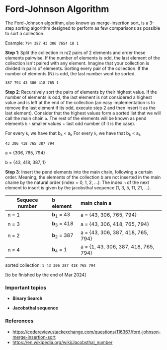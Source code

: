 # Ford-Johnson Algorithm

The Ford-Johnson algorithm, also known as merge-insertion sort, is a 3-step sorting algorithm designed to perform as few comparisons as possible to sort a collection.

Example:
``794 387 43 306 7654 18 1`` 

**Step 1**: Split the collection in n/2 pairs of 2 elements and order these elements pairwise. If the number of elements is odd, the last element of the collection isn't paired with any element. Imagine that your collection is divided in pairs of elements. Sorting every pair of the collection. If the number of elements (N) is odd, the last number wont be sorted.

``387 794 43 306 418 765 1``

**Step 2**: Recursively sort the pairs of elements by their highest value. If the number of elements is odd, the last element is not considered a highest value and is left at the end of the collection (an easy implementation is to remove the last element if its odd, execute step 2 and then insert it as the last element). Consider that the highest values form a sorted list that we will call the main chain ``a``. The rest of the elements will be known as pend elements ``b`` - smaller values + last odd number (if it is the case).

For every ``k``, we have that b<sub>k</sub> < a<sub>k</sub>
For every ``k``, we have that b<sub>k</sub> < a<sub>k</sub>

``43 306 418 765 387 794 ``


a = {306, 765, 794}


b = {43, 418, 387, 1}

**Step 3**: Insert the pend elements into the main chain, following a certain order. Meaning, the elements of the collection b are not inserted in the main chaine by the natural order (index = 0, 1, 2, ...). The index ``n`` of the next element to insert is given by the jacobsthal sequence (1, 3, 5, 11, 21, ...).

 Sequece number           | b element        | main chain a
| ------------- |:-------------|:-------------|
| n = 1        |**b**<sub>1</sub> = 43   |  a = {43, 306, 765, 794}
| n = 3           |**b**<sub>3</sub> = 418   |a = {43, 306, 418, 765, 794}
| n = 2           | **b**<sub>2</sub> = 387  |a = {43, 306, 387, 418, 765, 794}
| n = 4         |**b**<sub>4</sub> = 1| a = {1, 43, 306, 387, 418, 765, 794}

sorted collection: ``1 43 306 387 418 765 794``

[to be finished by the end of Mar 2024]

### Important topics

- **Binary Search**

- **Jacobsthal sequence**

### References

- https://codereview.stackexchange.com/questions/116367/ford-johnson-merge-insertion-sort
- https://en.wikipedia.org/wiki/Jacobsthal_number
